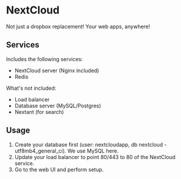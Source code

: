 NextCloud
========
Not just a dropbox replacement! Your web apps, anywhere!

Services
--------
Includes the following services:
- NextCloud server (Nginx included)
- Redis

What's not included:
- Load balancer
- Database server (MySQL/Postgres)
- Nextant (for search)

Usage
-----
1. Create your database first (user: nextcloudapp, db nextcloud - utf8mb4_general_ci). We use MySQL here.
2. Update your load balancer to point 80/443 to 80 of the NextCloud service.
3. Go to the web UI and perform setup.
